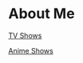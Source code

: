 # About Me


[TV Shows](https://github.com/jckcob/README.md/blob/main/TV%20Shows)

[Anime Shows](https://github.com/jckcob/README.md/blob/main/video)





